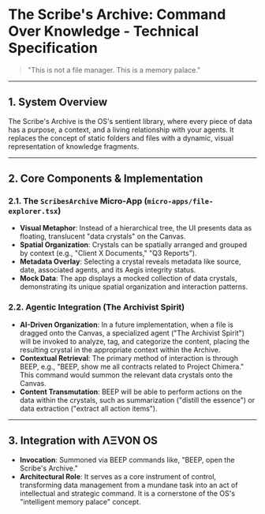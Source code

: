 # The Scribe's Archive: Command Over Knowledge - Technical Specification

> "This is not a file manager. This is a memory palace."

---

## 1. System Overview

The Scribe's Archive is the OS's sentient library, where every piece of data has a purpose, a context, and a living relationship with your agents. It replaces the concept of static folders and files with a dynamic, visual representation of knowledge fragments.

---

## 2. Core Components & Implementation

### 2.1. The `ScribesArchive` Micro-App (`micro-apps/file-explorer.tsx`)
- **Visual Metaphor**: Instead of a hierarchical tree, the UI presents data as floating, translucent "data crystals" on the Canvas.
- **Spatial Organization**: Crystals can be spatially arranged and grouped by context (e.g., "Client X Documents," "Q3 Reports").
- **Metadata Overlay**: Selecting a crystal reveals metadata like source, date, associated agents, and its Aegis integrity status.
- **Mock Data**: The app displays a mocked collection of data crystals, demonstrating its unique spatial organization and interaction patterns.

### 2.2. Agentic Integration (The Archivist Spirit)
- **AI-Driven Organization**: In a future implementation, when a file is dragged onto the Canvas, a specialized agent ("The Archivist Spirit") will be invoked to analyze, tag, and categorize the content, placing the resulting crystal in the appropriate context within the Archive.
- **Contextual Retrieval**: The primary method of interaction is through BEEP, e.g., "BEEP, show me all contracts related to Project Chimera." This command would summon the relevant data crystals onto the Canvas.
- **Content Transmutation**: BEEP will be able to perform actions on the data within the crystals, such as summarization ("distill the essence") or data extraction ("extract all action items").

---

## 3. Integration with ΛΞVON OS

- **Invocation**: Summoned via BEEP commands like, "BEEP, open the Scribe's Archive."
- **Architectural Role**: It serves as a core instrument of control, transforming data management from a mundane task into an act of intellectual and strategic command. It is a cornerstone of the OS's "intelligent memory palace" concept.
